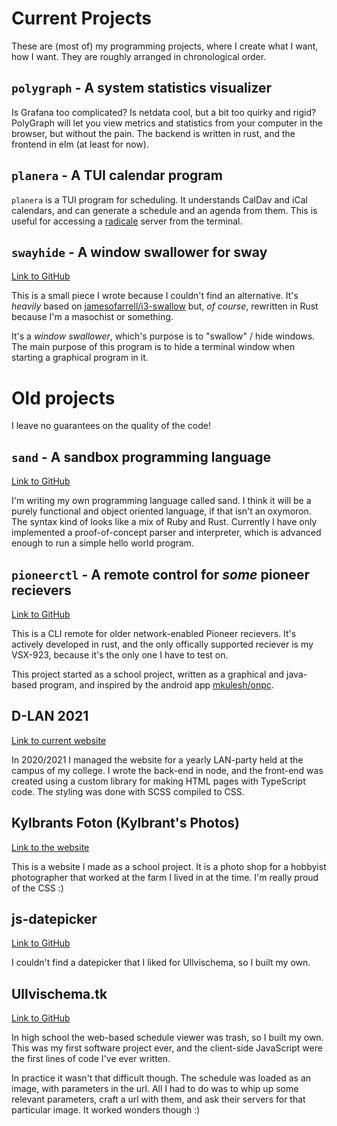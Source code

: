 # Current Projects

These are (most of) my programming projects,
where I create what I want, how I want.
They are roughly arranged in chronological order.

## `polygraph` - A system statistics visualizer

Is Grafana too complicated?
Is netdata cool, but a bit too quirky and rigid?
PolyGraph will let you view metrics and statistics from your computer in the browser,
but without the pain.
The backend is written in rust,
and the frontend in elm (at least for now).

## `planera` - A TUI calendar program

`planera` is a TUI program for scheduling.
It understands CalDav and iCal calendars,
and can generate a schedule and an agenda from them.
This is useful for accessing a [radicale](https://radicale.org) server
from the terminal.

## `swayhide` - A window swallower for sway

[Link to GitHub](https://github.com/NomisIV/swayhide)

This is a small piece I wrote because I couldn't find an alternative.
It's *heavily* based on
[jamesofarrell/i3-swallow](https://github.com/jamesofarrell/i3-swallow)
but, *of course*, rewritten in Rust because I'm a masochist or something.

It's a *window swallower*, which's purpose is to "swallow" / hide windows.
The main purpose of this program is to hide a terminal window when starting
a graphical program in it.

# Old projects

I leave no guarantees on the quality of the code!

## `sand` - A sandbox programming language

[Link to GitHub](https://github.com/NomisIV/sand)

I'm writing my own programming language called sand.
I think it will be a purely functional and object oriented language,
if that isn't an oxymoron.
The syntax kind of looks like a mix of Ruby and Rust.
Currently I have only implemented a proof-of-concept parser and interpreter,
which is advanced enough to run a simple hello world program.

## `pioneerctl` - A remote control for *some* pioneer recievers

[Link to GitHub](https://github.com/NomisIV/pioneerctl)

This is a CLI remote for older network-enabled Pioneer recievers.
It's actively developed in rust,
and the only offically supported reciever is my VSX-923,
because it's the only one I have to test on.

This project started as a school project,
written as a graphical and java-based program,
and inspired by the android app [mkulesh/onpc](https://github.com/mkulesh/onpc).

## D-LAN 2021

[Link to current website](https://d-lan.se)

In 2020/2021 I managed the website for a yearly LAN-party held at the campus of my college.
I wrote the back-end in node, and the front-end was created using a custom
library for making HTML pages with TypeScript code.
The styling was done with SCSS compiled to CSS.

## Kylbrants Foton (Kylbrant's Photos)

[Link to the website](https://kylbrants-foton.se/)

This is a website I made as a school project.
It is a photo shop for a hobbyist photographer that worked at the farm I lived in at the time.
I'm really proud of the CSS :)

## js-datepicker

[Link to GitHub](https://github.com/NomisIV/js-datepicker)

I couldn't find a datepicker that I liked for Ullvischema, so I built my own.

## Ullvischema.tk

[Link to GitHub](https://github.com/NomisIV/ullvischema.tk)

In high school the web-based schedule viewer was trash, so I built my own.
This was my first software project ever,
and the client-side JavaScript were the first lines of code I've ever written.

In practice it wasn't that difficult though.
The schedule was loaded as an image, with parameters in the url.
All I had to do was to whip up some relevant parameters,
craft a url with them,
and ask their servers for that particular image.
It worked wonders though :)
